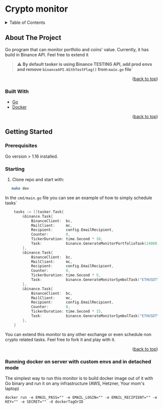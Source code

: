# Crypto monitor

<!-- TABLE OF CONTENTS -->
<details>
  <summary>Table of Contents</summary>
  <ol>
    <li>
      <a href="#about-the-project">About The Project</a>
      <ul>
        <li><a href="#built-with">Built With</a></li>
      </ul>
    </li>
    <li>
      <a href="#getting-started">Getting Started</a>
      <ul>
        <li><a href="#prerequisites">Prerequisites</a></li>
        <li><a href="#installation">Installation</a></li>
      </ul>
    </li>
  </ol>
</details>

<!-- ABOUT THE PROJECT -->
## About The Project
Go program that can monitor portfolio and coins' value. Currently, it has build in Binance API. Feel free to extend it

> :warning: **By default tasker is using Binance TESTING API, add prod envs and remove `binanceAPI.WithTestFlag()` from `main.go` file`**
<p align="right">(<a href="#top">back to top</a>)</p>



### Built With

* [Go](https://golang.org/)
* [Docker](https://www.docker.com/)
<p align="right">(<a href="#top">back to top</a>)</p>



<!-- GETTING STARTED -->
## Getting Started

### Prerequisites

Go version > 1.16 installed.

### Starting

1. Clone repo and start with: 
```sh
   make dev
   ```
In the `cmd/main.go` file you can see an example of how to simply schedule tasks`
```go
	tasks := []tasker.Task{
		&binance.Task{
			BinanceClient:  bc,
			MailClient:     mc,
			Recipient:      config.EmailRecipient,
			Counter:        0,
			TickerDuration: time.Second * 10,
			Task:           binance.GenerateMonitorPortfolioTask(24000, 24),
		},
		&binance.Task{
			BinanceClient:  bc,
			MailClient:     mc,
			Recipient:      config.EmailRecipient,
			Counter:        0,
			TickerDuration: time.Second * 5,
			Task:           binance.GenerateMonitorSymbolTask("ETHUSDT", 1981, true, 6*24),
		},
		&binance.Task{
			BinanceClient:  bc,
			MailClient:     mc,
			Recipient:      config.EmailRecipient,
			Counter:        0,
			TickerDuration: time.Second * 15,
			Task:           binance.GenerateMonitorSymbolTask("ETHUSDT", 780, false, 6*24),
		},
	}
```
You can extend this monitor to any other exchange or even schedule non crypto related tasks. Feel free to fork it and play with it.


<p align="right">(<a href="#top">back to top</a>)</p>

### Running docker on server with custom envs and in detached mode
The simplest way to run this monitor is to build docker image out of it with Go binary and run it on any infrastructure (AWS, Hetzner, Your mom's laptop)
```
docker run -e EMAIL_PASS="" -e EMAIL_LOGIN="" -e EMAIL_RECIPIENT="" -e KEY="" -e SECRET="" -d dockerTagOrID
```
